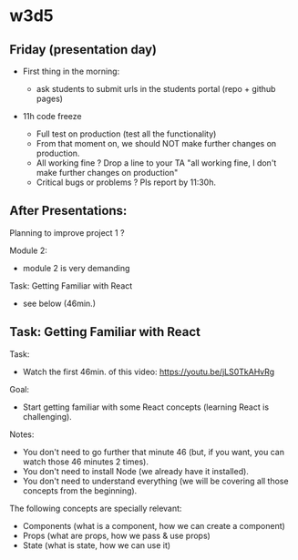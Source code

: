 

# w3d5


## Friday (presentation day)


- First thing in the morning: 
  - ask students to submit urls in the students portal (repo + github pages)



- 11h code freeze
  - Full test on production (test all the functionality)
  - From that moment on, we should NOT make further changes on production.
  - All working fine ? Drop a line to your TA "all working fine, I don't make further changes on production"
  - Critical bugs or problems ? Pls report by 11:30h.



<!--


@LT: share a few minutes before presentation.

Remember:
- keep it brief (5min.)
- show demo on production
- if you have sound, share with sound
- most important: enjoy the presentation!! 

-->


## After Presentations:

Planning to improve project 1 ?

Module 2:
  - module 2 is very demanding



Task: Getting Familiar with React
- see below (46min.)





## Task: Getting Familiar with React

Task: 
  - Watch the first 46min. of this video: https://youtu.be/jLS0TkAHvRg

Goal: 
  - Start getting familiar with some React concepts (learning React is challenging).

Notes:
  - You don't need to go further that minute 46 (but, if you want, you can watch those 46 minutes 2 times).
  - You don't need to install Node (we already have it installed).
  - You don't need to understand everything (we will be covering all those concepts from the beginning).


The following concepts are specially relevant:
  - Components (what is a component, how we can create a component)
  - Props (what are props, how we pass & use props)
  - State (what is state, how we can use it)




<!-- 

Other alternatives / bonus:

- React Tutorial for Beginners - Programming with Mosh (2h 25min)
  https://www.youtube.com/watch?v=Ke90Tje7VS0

- Codevolution (https://www.youtube.com/playlist?list=PLC3y8-rFHvwgg3vaYJgHGnModB54rxOk3)


-->

